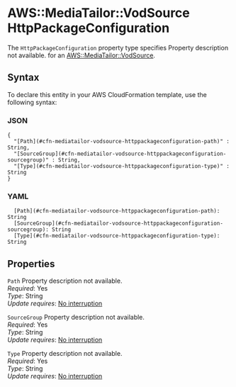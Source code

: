 # AWS::MediaTailor::VodSource HttpPackageConfiguration<a name="aws-properties-mediatailor-vodsource-httppackageconfiguration"></a>

<a name="aws-properties-mediatailor-vodsource-httppackageconfiguration-description"></a>The `HttpPackageConfiguration` property type specifies Property description not available\. for an [AWS::MediaTailor::VodSource](aws-resource-mediatailor-vodsource.md)\.

## Syntax<a name="aws-properties-mediatailor-vodsource-httppackageconfiguration-syntax"></a>

To declare this entity in your AWS CloudFormation template, use the following syntax:

### JSON<a name="aws-properties-mediatailor-vodsource-httppackageconfiguration-syntax.json"></a>

```
{
  "[Path](#cfn-mediatailor-vodsource-httppackageconfiguration-path)" : String,
  "[SourceGroup](#cfn-mediatailor-vodsource-httppackageconfiguration-sourcegroup)" : String,
  "[Type](#cfn-mediatailor-vodsource-httppackageconfiguration-type)" : String
}
```

### YAML<a name="aws-properties-mediatailor-vodsource-httppackageconfiguration-syntax.yaml"></a>

```
  [Path](#cfn-mediatailor-vodsource-httppackageconfiguration-path): String
  [SourceGroup](#cfn-mediatailor-vodsource-httppackageconfiguration-sourcegroup): String
  [Type](#cfn-mediatailor-vodsource-httppackageconfiguration-type): String
```

## Properties<a name="aws-properties-mediatailor-vodsource-httppackageconfiguration-properties"></a>

`Path`  <a name="cfn-mediatailor-vodsource-httppackageconfiguration-path"></a>
Property description not available\.  
*Required*: Yes  
*Type*: String  
*Update requires*: [No interruption](https://docs.aws.amazon.com/AWSCloudFormation/latest/UserGuide/using-cfn-updating-stacks-update-behaviors.html#update-no-interrupt)

`SourceGroup`  <a name="cfn-mediatailor-vodsource-httppackageconfiguration-sourcegroup"></a>
Property description not available\.  
*Required*: Yes  
*Type*: String  
*Update requires*: [No interruption](https://docs.aws.amazon.com/AWSCloudFormation/latest/UserGuide/using-cfn-updating-stacks-update-behaviors.html#update-no-interrupt)

`Type`  <a name="cfn-mediatailor-vodsource-httppackageconfiguration-type"></a>
Property description not available\.  
*Required*: Yes  
*Type*: String  
*Update requires*: [No interruption](https://docs.aws.amazon.com/AWSCloudFormation/latest/UserGuide/using-cfn-updating-stacks-update-behaviors.html#update-no-interrupt)